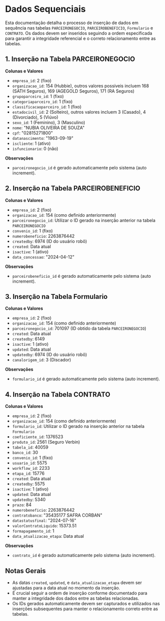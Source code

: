 # Dados Sequenciais

Esta documentação detalha o processo de inserção de dados em sequência nas tabelas `PARCEIRONEGOCIO`, `PARCEIROBENEFICIO`, `Formulario` e `CONTRATO`. Os dados devem ser inseridos seguindo a ordem especificada para garantir a integridade referencial e o correto relacionamento entre as tabelas.

## 1. Inserção na Tabela PARCEIRONEGOCIO

**Colunas e Valores**

- `empresa_id`: 2 (fixo)
- `organizacao_id`: 154 (Hubbie), outros valores possíveis incluem 168 (SATH Seguros), 169 (AGEGOLD Seguros), 171 (RA Seguros)
- `grupoparceiro_id`: 1 (fixo)
- `categoriaparceiro_id`: 1 (fixo)
- `classificacaoparceiro_id`: 1 (fixo)
- `estadocivil_id`: 2 (Solteiro), outros valores incluem 3 (Casado), 4 (Divorciado), 5 (Viúvo)
- `sexo_id`: 1 (Feminino), 3 (Masculino)
- `nome`: "NUBIA OLIVEIRA DE SOUZA"
- `cpf`: "02815271800"
- `datanascimento`: "1963-09-19"
- `iscliente`: 1 (ativo)
- `isfuncionario`: 0 (não)

**Observações**

- `parceironegocio_id` é gerado automaticamente pelo sistema (auto increment).

## 2. Inserção na Tabela PARCEIROBENEFICIO

**Colunas e Valores**

- `empresa_id`: 2 (fixo)
- `organizacao_id`: 154 (como definido anteriormente)
- `parceironegocio_id`: Utilizar o ID gerado na inserção anterior na tabela `PARCEIRONEGOCIO`
- `convenio_id`: 1 (fixo)
- `numerobeneficio`: 2263876442
- `createdby`: 6974 (ID do usuário robô)
- `created`: Data atual
- `isactive`: 1 (ativo)
- `data_concessao`: "2024-04-12"

**Observações**

- `parceirobeneficio_id` é gerado automaticamente pelo sistema (auto increment).

## 3. Inserção na Tabela Formulario

**Colunas e Valores**

- `empresa_id`: 2 (fixo)
- `organizacao_id`: 154 (como definido anteriormente)
- `parceironegocio_id`: 701097 (ID obtido da tabela `PARCEIRONEGOCIO`)
- `created`: Data atual
- `createdby`: 6149
- `isactive`: 1 (ativo)
- `updated`: Data atual
- `updatedby`: 6974 (ID do usuário robô)
- `canalorigem_id`: 3 (Discador)

**Observações**

- `formulario_id` é gerado automaticamente pelo sistema (auto increment).

## 4. Inserção na Tabela CONTRATO

**Colunas e Valores**

- `empresa_id`: 2 (fixo)
- `organizacao_id`: 154 (como definido anteriormente)
- `formulario_id`: Utilizar o ID gerado na inserção anterior na tabela `Formulario`
- `coeficiente_id`: 1376523
- `produto_id`: 2561 (Seguro Verbin)
- `tabela_id`: 40059
- `banco_id`: 30
- `convenio_id`: 1 (fixo)
- `usuario_id`: 5575
- `workflow_id`: 2233
- `etapa_id`: 15776
- `created`: Data atual
- `createdby`: 5575
- `isactive`: 1 (ativo)
- `updated`: Data atual
- `updatedby`: 5340
- `prazo`: 84
- `numerobeneficio`: 2263876442
- `contratobanco`: "35435177 SAFRA CORBAN"
- `datastatusfinal`: "2024-07-16"
- `valorContratoLiquido`: 15373.51
- `formapagamento_id`: 1
- `data_atualizacao_etapa`: Data atual

**Observações**

- `contrato_id` é gerado automaticamente pelo sistema (auto increment).

## Notas Gerais

- As datas `created`, `updated`, e `data_atualizacao_etapa` devem ser ajustadas para a data atual no momento da inserção.
- É crucial seguir a ordem de inserção conforme documentado para manter a integridade dos dados entre as tabelas relacionadas.
- Os IDs gerados automaticamente devem ser capturados e utilizados nas inserções subsequentes para manter o relacionamento correto entre as tabelas.
